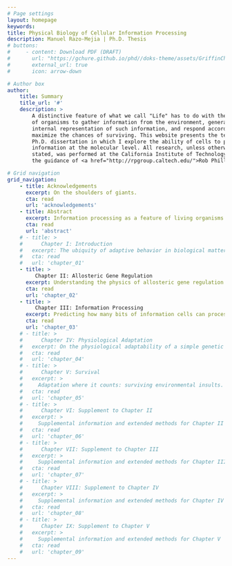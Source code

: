 ```yaml
---
# Page settings
layout: homepage
keywords:
title: Physical Biology of Cellular Information Processing
description: Manuel Razo-Mejia | Ph.D. Thesis
# buttons:
#     - content: Download PDF (DRAFT)
#       url: "https://gchure.github.io/phd//doks-theme/assets/GriffinChure_Thesis_2020-05-08.pdf"
#       external_url: true
#       icon: arrow-down

# Author box
author:
    title: Summary
    title_url: '#'
    description: >
        A distinctive feature of what we call "Life" has to do with the ability
        of organisms to gather information from the environment, generate an 
        internal representation of such information, and respond accordingly to
        maximize the chances of surviving. This website presents the text of my
        Ph.D. dissertation in which I explore the ability of cells to process
        information at the molecular level. All research, unless otherwise 
        stated, was performed at the California Institute of Technology under 
        the guidance of <a href="http://rpgroup.caltech.edu/">Rob Phillips</a>.

# Grid navigation
grid_navigation:
    - title: Acknowledgements
      excerpt: On the shoulders of giants.
      cta: read
      url: 'acknowledgements'
    - title: Abstract
      excerpt: Information processing as a feature of living organisms
      cta: read
      url: 'abstract'
    # - title: >
    #      Chapter I: Introduction
    #   excerpt: The ubiquity of adaptive behavior in biological matter.
    #   cta: read
    #   url: 'chapter_01'
    - title: >
         Chapter II: Allosteric Gene Regulation
      excerpt: Understanding the physics of allosteric gene regulation
      cta: read
      url: 'chapter_02'
    - title: >
         Chapter III: Information Processing
      excerpt: Predicting how many bits of information cells can process
      cta: read
      url: 'chapter_03'
    # - title: >
    #      Chapter IV: Physiological Adaptation 
    #   excerpt: On the physiological adaptability of a simple genetic circuit 
    #   cta: read
    #   url: 'chapter_04'
    # - title: >
    #      Chapter V: Survival
    #   excerpt: >
    #     Adaptation where it counts: surviving environmental insults.
    #   cta: read
    #   url: 'chapter_05'
    # - title: >
    #      Chapter VI: Supplement to Chapter II
    #   excerpt: >
    #     Supplemental information and extended methods for Chapter II
    #   cta: read
    #   url: 'chapter_06'
    # - title: >
    #      Chapter VII: Supplement to Chapter III
    #   excerpt: >
    #     Supplemental information and extended methods for Chapter III
    #   cta: read
    #   url: 'chapter_07'
    # - title: >
    #      Chapter VIII: Supplement to Chapter IV
    #   excerpt: >
    #     Supplemental information and extended methods for Chapter IV
    #   cta: read
    #   url: 'chapter_08'
    # - title: >
    #      Chapter IX: Supplement to Chapter V
    #   excerpt: >
    #     Supplemental information and extended methods for Chapter V
    #   cta: read
    #   url: 'chapter_09'
---
```

